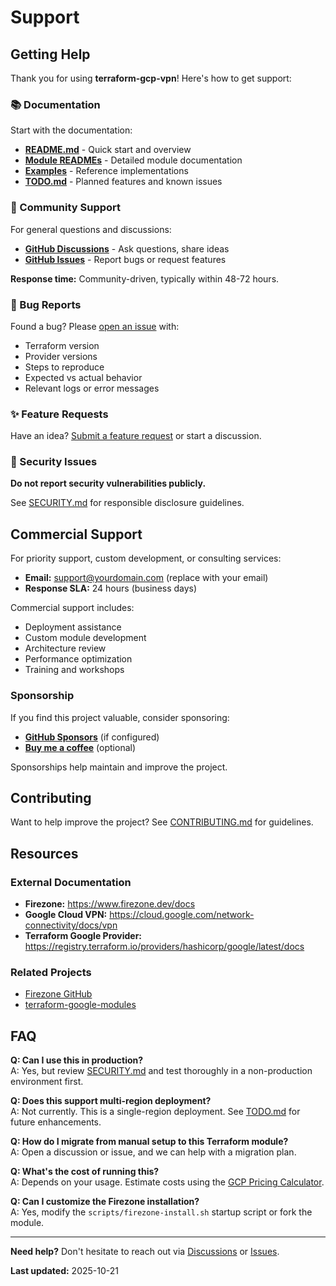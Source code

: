 # Support

## Getting Help

Thank you for using **terraform-gcp-vpn**! Here's how to get support:

### 📚 Documentation

Start with the documentation:

- **[README.md](README.md)** - Quick start and overview
- **[Module READMEs](modules/)** - Detailed module documentation
- **[Examples](examples/)** - Reference implementations
- **[TODO.md](TODO.md)** - Planned features and known issues

### 💬 Community Support

For general questions and discussions:

- **[GitHub Discussions](https://github.com/dieguezz/terraform-gcp-vpn/discussions)** - Ask questions, share ideas
- **[GitHub Issues](https://github.com/dieguezz/terraform-gcp-vpn/issues)** - Report bugs or request features

**Response time:** Community-driven, typically within 48-72 hours.

### 🐛 Bug Reports

Found a bug? Please [open an issue](https://github.com/dieguezz/terraform-gcp-vpn/issues/new/choose) with:

- Terraform version
- Provider versions
- Steps to reproduce
- Expected vs actual behavior
- Relevant logs or error messages

### ✨ Feature Requests

Have an idea? [Submit a feature request](https://github.com/dieguezz/terraform-gcp-vpn/issues/new/choose) or start a discussion.

### 🔐 Security Issues

**Do not report security vulnerabilities publicly.**

See [SECURITY.md](SECURITY.md) for responsible disclosure guidelines.

## Commercial Support

For priority support, custom development, or consulting services:

- **Email:** support@yourdomain.com (replace with your email)
- **Response SLA:** 24 hours (business days)

Commercial support includes:

- Deployment assistance
- Custom module development
- Architecture review
- Performance optimization
- Training and workshops

### Sponsorship

If you find this project valuable, consider sponsoring:

- **[GitHub Sponsors](https://github.com/sponsors/dieguezz)** (if configured)
- **[Buy me a coffee](https://www.buymeacoffee.com/yourusername)** (optional)

Sponsorships help maintain and improve the project.

## Contributing

Want to help improve the project? See [CONTRIBUTING.md](CONTRIBUTING.md) for guidelines.

## Resources

### External Documentation

- **Firezone:** https://www.firezone.dev/docs
- **Google Cloud VPN:** https://cloud.google.com/network-connectivity/docs/vpn
- **Terraform Google Provider:** https://registry.terraform.io/providers/hashicorp/google/latest/docs

### Related Projects

- [Firezone GitHub](https://github.com/firezone/firezone)
- [terraform-google-modules](https://github.com/terraform-google-modules)

## FAQ

**Q: Can I use this in production?**  
A: Yes, but review [SECURITY.md](SECURITY.md) and test thoroughly in a non-production environment first.

**Q: Does this support multi-region deployment?**  
A: Not currently. This is a single-region deployment. See [TODO.md](TODO.md) for future enhancements.

**Q: How do I migrate from manual setup to this Terraform module?**  
A: Open a discussion or issue, and we can help with a migration plan.

**Q: What's the cost of running this?**  
A: Depends on your usage. Estimate costs using the [GCP Pricing Calculator](https://cloud.google.com/products/calculator).

**Q: Can I customize the Firezone installation?**  
A: Yes, modify the `scripts/firezone-install.sh` startup script or fork the module.

---

**Need help?** Don't hesitate to reach out via [Discussions](https://github.com/dieguezz/terraform-gcp-vpn/discussions) or [Issues](https://github.com/dieguezz/terraform-gcp-vpn/issues).

**Last updated:** 2025-10-21
